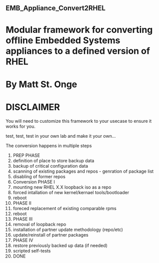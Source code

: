 ## EMB_Appliance_Convert2RHEL
# Modular framework for converting offline Embedded Systems appliances to a defined version of RHEL
# By Matt St. Onge

# DISCLAIMER #
You will need to customize this framework to your usecase to ensure it works for you.

test, test, test in your own lab and make it your own...

The conversion happens in multiple steps

1) PREP PHASE
2) definition of place to store backup data
3) backup of critical configuration data
4) scanning of existing packages and repos - genration of package list
5) disabling of former repos
6) Conversion PHASE I
7) mounting new RHEL X.X loopback iso as a repo
8) forced intallation of new kernel/kernael tools/bootloader
9) reboot
10) PHASE II
11) foreced replacement of existing comparable rpms
12) reboot
13) PHASE III
14) removal of loopback repo
15) installation of partner update methodology (repo/etc)
16) update/reinstall of partner packages
17) PHASE IV
18) restore previously backed up data (if needed)
19) scripted self-tests
20) DONE

